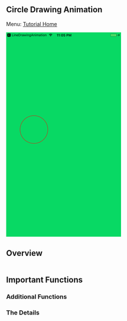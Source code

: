 ## Circle Drawing Animation
Menu: [Tutorial Home](file:../../README.md)

![Screenshot](screenshot-small.png)

## Overview


```swift
```

## Important Functions

### Additional Functions


### The Details
